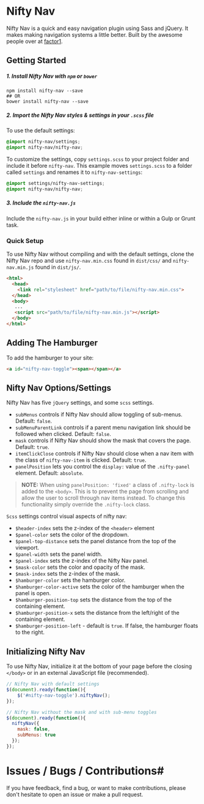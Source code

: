 # Nifty Nav
Nifty Nav is a quick and easy navigation plugin using Sass and jQuery. It makes
making navigation systems a little better. Built by the awesome people over at [factor1](http://factor1studios.com).

## Getting Started

##### 1. Install Nifty Nav with `npm` or `bower`

```
npm install nifty-nav --save
## OR
bower install nifty-nav --save
```

##### 2. Import the Nifty Nav styles & settings in your `.scss` file

To use the default settings:

```scss
@import nifty-nav/settings;
@import nifty-nav/nifty-nav;
```

To customize the settings, copy `settings.scss` to your project folder and include
it before `nifty-nav`. This example moves `settings.scss` to a folder called
`settings` and renames it to `nifty-nav-settings`:

```scss
@import settings/nifty-nav-settings;
@import nifty-nav/nifty-nav;
```

##### 3. Include the `nifty-nav.js`
Include the `nifty-nav.js` in your build either inline or within a Gulp or Grunt
task.

### Quick Setup
To use Nifty Nav without compiling and with the default settings, clone the Nifty Nav repo and use
`nifty-nav.min.css` found in `dist/css/` and `nifty-nav.min.js` found in `dist/js/`.

```html
<html>
  <head>
    <link rel="stylesheet" href="path/to/file/nifty-nav.min.css">
  </head>
  <body>
   ...
   <script src="path/to/file/nifty-nav.min.js"></script>
  </body>
</html>
```

## Adding The Hamburger
To add the hamburger to your site:

```html
<a id="nifty-nav-toggle"><span></span></a>
```

## Nifty Nav Options/Settings
Nifty Nav has five `jQuery` settings, and some `scss` settings.

- `subMenus` controls if Nifty Nav should allow toggling of sub-menus. Default: `false`.
- `subMenuParentLink` controls if a parent menu navigation link should be followed when clicked. Default: `false`.
- `mask` controls if Nifty Nav should show the mask that covers the page. Default: `true`.
- `itemClickClose` controls if Nifty Nav should close when a nav item with the class of `nifty-nav-item`
is clicked. Default: `true`.
- `panelPosition` lets you control the `display:` value of the `.nifty-panel` element. Default: `absolute`.

> **NOTE:**  When using `panelPosition: 'fixed'` a class of `.nifty-lock` is added
> to the `<body>`. This is to prevent the page from scrolling and allow the user to scroll
> through nav items instead. To change this functionality simply override the `.nifty-lock` class.


`Scss` settings control visual aspects of nifty nav:

- `$header-index` sets the z-index of the `<header>` element
- `$panel-color` sets the color of the dropdown.
- `$panel-top-distance` sets the panel distance from the top of the viewport.
- `$panel-width` sets the panel width.
- `$panel-index` sets the z-index of the Nifty Nav panel.
- `$mask-color` sets the color and opacity of the mask.
- `$mask-index` sets the z-index of the mask.
- `$hamburger-color` sets the hamburger color.
- `$hamburger-color-active` sets the color of the hamburger when the panel is open.
- `$hamburger-position-top` sets the distance from the top of the containing element.
- `$hamburger-position-x` sets the distance from the left/right of the containing element.
- `$hamburger-position-left` - default is `true`. If false, the hamburger floats to the right.

## Initializing Nifty Nav
To use Nifty Nav, initialize it at the bottom of your page before the closing `</body>` or in an external JavaScript file (recommended).

```js
// Nifty Nav with default settings
$(document).ready(function(){
	$('#nifty-nav-toggle').niftyNav();
});

// Nifty Nav without the mask and with sub-menu toggles
$(document).ready(function(){
  niftyNav({
    mask: false,
    subMenus: true
  });
});
```


# Issues / Bugs / Contributions#
If you have feedback, find a bug, or want to make contributions, please don't hesitate
to open an issue or make a pull request.
